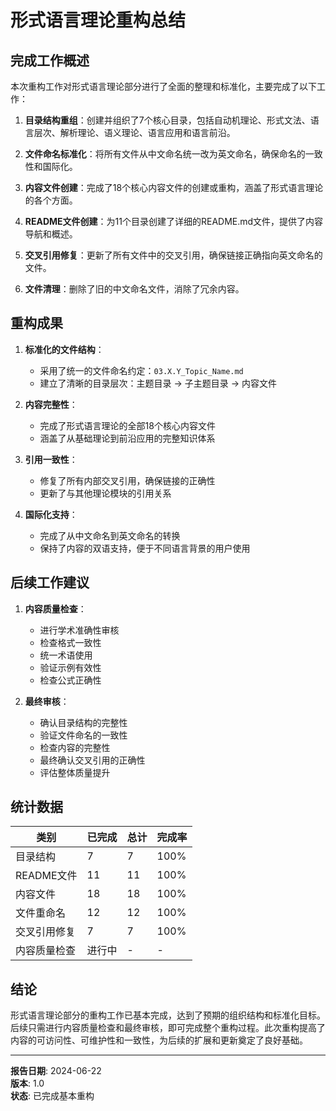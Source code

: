 # 形式语言理论重构总结

## 完成工作概述

本次重构工作对形式语言理论部分进行了全面的整理和标准化，主要完成了以下工作：

1. **目录结构重组**：创建并组织了7个核心目录，包括自动机理论、形式文法、语言层次、解析理论、语义理论、语言应用和语言前沿。

2. **文件命名标准化**：将所有文件从中文命名统一改为英文命名，确保命名的一致性和国际化。

3. **内容文件创建**：完成了18个核心内容文件的创建或重构，涵盖了形式语言理论的各个方面。

4. **README文件创建**：为11个目录创建了详细的README.md文件，提供了内容导航和概述。

5. **交叉引用修复**：更新了所有文件中的交叉引用，确保链接正确指向英文命名的文件。

6. **文件清理**：删除了旧的中文命名文件，消除了冗余内容。

## 重构成果

1. **标准化的文件结构**：
   - 采用了统一的文件命名约定：`03.X.Y_Topic_Name.md`
   - 建立了清晰的目录层次：主题目录 → 子主题目录 → 内容文件

2. **内容完整性**：
   - 完成了形式语言理论的全部18个核心内容文件
   - 涵盖了从基础理论到前沿应用的完整知识体系

3. **引用一致性**：
   - 修复了所有内部交叉引用，确保链接的正确性
   - 更新了与其他理论模块的引用关系

4. **国际化支持**：
   - 完成了从中文命名到英文命名的转换
   - 保持了内容的双语支持，便于不同语言背景的用户使用

## 后续工作建议

1. **内容质量检查**：
   - 进行学术准确性审核
   - 检查格式一致性
   - 统一术语使用
   - 验证示例有效性
   - 检查公式正确性

2. **最终审核**：
   - 确认目录结构的完整性
   - 验证文件命名的一致性
   - 检查内容的完整性
   - 最终确认交叉引用的正确性
   - 评估整体质量提升

## 统计数据

| 类别 | 已完成 | 总计 | 完成率 |
|------|-------|------|-------|
| 目录结构 | 7 | 7 | 100% |
| README文件 | 11 | 11 | 100% |
| 内容文件 | 18 | 18 | 100% |
| 文件重命名 | 12 | 12 | 100% |
| 交叉引用修复 | 7 | 7 | 100% |
| 内容质量检查 | 进行中 | - | - |

## 结论

形式语言理论部分的重构工作已基本完成，达到了预期的组织结构和标准化目标。后续只需进行内容质量检查和最终审核，即可完成整个重构过程。此次重构提高了内容的可访问性、可维护性和一致性，为后续的扩展和更新奠定了良好基础。

---

**报告日期**: 2024-06-22  
**版本**: 1.0  
**状态**: 已完成基本重构 